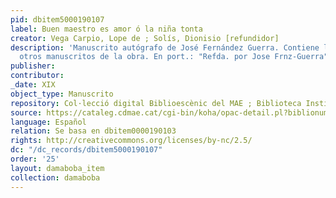 ```yaml
---
pid: dbitem5000190107
label: Buen maestro es amor ó la niña tonta
creator: Vega Carpio, Lope de ; Solís, Dionisio [refundidor]
description: 'Manuscrito autógrafo de José Fernández Guerra. Contiene lecturas de
  otros manuscritos de la obra. En port.: "Refda. por Jose Frnz-Guerra". 23 h. '
publisher:
contributor:
_date: XIX
object_type: Manuscrito
repository: Col·lecció digital Biblioescènic del MAE ; Biblioteca Institut del Teatre
source: https://cataleg.cdmae.cat/cgi-bin/koha/opac-detail.pl?biblionumber=40847
language: Español
relation: Se basa en dbitem0000190103
rights: http://creativecommons.org/licenses/by-nc/2.5/
dc: "/dc_records/dbitem5000190107"
order: '25'
layout: damaboba_item
collection: damaboba
---
```

